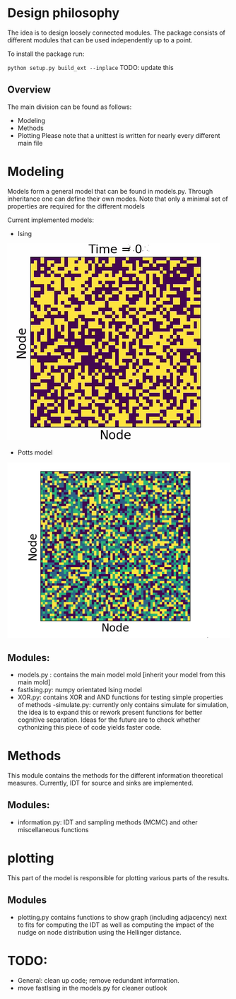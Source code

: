 # Design philosophy

The idea is to design loosely connected modules. The package consists
of different modules that can be used independently up to a point.

To install the package run:

`python setup.py build_ext --inplace`
TODO: update this
## Overview
The main division can be found as follows:
- Modeling
- Methods
- Plotting
Please note that a unittest is written for nearly every different main file
# Modeling
Models form a general model that can be found in models.py. Through inheritance
one can define their own modes. Note that only a minimal set of properties are required
for the different models

Current implemented models:
- Ising

![ising](Notebooks/ising_low.gif)
- Potts model

![potts](Notebooks/4statepotts.gif)
## Modules:
- models.py : contains the main model mold [inherit your model from this main mold]
- fastIsing.py: numpy orientated Ising model
- XOR.py: contains XOR and AND functions for testing simple properties of methods
-simulate.py: currently only contains simulate for simulation, the idea is to expand this
or rework present functions for better cognitive separation. Ideas for the future are to check
whether cythonizing this piece of code yields faster code.

# Methods
This module contains the methods for the different information theoretical measures.
Currently, IDT for source and sinks are implemented.

## Modules:
- information.py: IDT and sampling methods (MCMC) and other miscellaneous functions

# plotting
This part of the model is responsible for plotting various parts of the results.


## Modules
- plotting.py contains functions to show graph (including adjacency) next to fits for
computing the IDT as well as computing the impact of the nudge on node distribution using
the Hellinger distance.


# TODO:
- General: clean up code; remove redundant information.
- move fastIsing in the models.py for cleaner outlook
